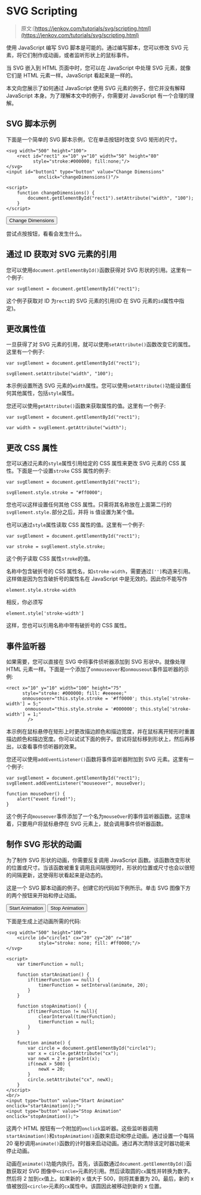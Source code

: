 # SVG Scripting

> 原文:[https://jenkov.com/tutorials/svg/scripting.html](https://jenkov.com/tutorials/svg/scripting.html)

使用 JavaScript 编写 SVG 脚本是可能的。通过编写脚本，您可以修改 SVG 元素，将它们制作成动画，或者监听形状上的鼠标事件。

当 SVG 嵌入到 HTML 页面中时，您可以在 JavaScript 中处理 SVG 元素，就像它们是 HTML 元素一样。JavaScript 看起来是一样的。

本文向您展示了如何通过 JavaScript 使用 SVG 元素的例子，但它并没有解释 JavaScript 本身。为了理解本文中的例子，你需要对 JavaScript 有一个合理的理解。

## SVG 脚本示例

下面是一个简单的 SVG 脚本示例，它在单击按钮时改变 SVG 矩形的尺寸。

```
<svg width="500" height="100">
    <rect id="rect1" x="10" y="10" width="50" height="80"
          style="stroke:#000000; fill:none;"/>
</svg>
<input id="button1" type="button" value="Change Dimensions"
            onclick="changeDimensions()"/>

<script>
    function changeDimensions() {
        document.getElementById("rect1").setAttribute("width", "100");
    }
</script>

```

<input id="button1" type="button" value="Change Dimensions" onclick="changeDimensions()">  

尝试点按按钮，看看会发生什么。

## 通过 ID 获取对 SVG 元素的引用

您可以使用`document.getElementById()`函数获得对 SVG 形状的引用。这里有一个例子:

```
var svgElement = document.getElementById("rect1");

```

这个例子获取对 ID 为`rect1`的 SVG 元素的引用(ID 在 SVG 元素的`id`属性中指定)。

## 更改属性值

一旦获得了对 SVG 元素的引用，就可以使用`setAttribute()`函数改变它的属性。这里有一个例子:

```
var svgElement = document.getElementById("rect1");

svgElement.setAttribute("width", "100");

```

本示例设置所选 SVG 元素的`width`属性。您可以使用`setAttribute()`功能设置任何其他属性，包括`style`属性。

您还可以使用`getAttribute()`函数来获取属性的值。这里有一个例子:

```
var svgElement = document.getElementById("rect1");

var width = svgElement.getAttribute("width");

```

## 更改 CSS 属性

您可以通过元素的`style`属性引用给定的 CSS 属性来更改 SVG 元素的 CSS 属性。下面是一个设置`stroke` CSS 属性的例子:

```
var svgElement = document.getElementById("rect1");

svgElement.style.stroke = "#ff0000";

```

您也可以这样设置任何其他 CSS 属性。只需将其名称放在上面第二行的`svgElement.style.`部分之后，并将 is 值设置为某个值。

也可以通过`style`属性读取 CSS 属性的值。这里有一个例子:

```
var svgElement = document.getElementById("rect1");

var stroke = svgElement.style.stroke;

```

这个例子读取 CSS 属性`stroke`的值。

名称中包含破折号的 CSS 属性名，如`stroke-width`，需要通过`['']`构造来引用。这样做是因为包含破折号的属性名在 JavaScript 中是无效的。因此你不能写作

```
element.style.stroke-width

```

相反，你必须写

```
element.style['stroke-width']

```

这样，您也可以引用名称中带有破折号的 CSS 属性。

## 事件监听器

如果需要，您可以直接在 SVG 中将事件侦听器添加到 SVG 形状中。就像处理 HTML 元素一样。下面是一个添加了`onmouseover`和`onmouseout`事件监听器的示例:

```
<rect x="10" y="10" width="100" height="75"
      style="stroke: #000000; fill: #eeeeee;"
      onmouseover="this.style.stroke = '#ff0000'; this.style['stroke-width'] = 5;"
       onmouseout="this.style.stroke = '#000000'; this.style['stroke-width'] = 1;"
        />    

```

本示例在鼠标悬停在矩形上时更改描边颜色和描边宽度，并在鼠标离开矩形时重置描边颜色和描边宽度。你可以试试下面的例子。尝试将鼠标移到形状上，然后再移出，以查看事件侦听器的效果。

您还可以使用`addEventListener()`函数将事件监听器附加到 SVG 元素。这里有一个例子:

```
var svgElement = document.getElementById("rect1");
svgElement.addEventListener("mouseover", mouseOver);

function mouseOver() {
    alert("event fired!");
}

```

这个例子向`mouseover`事件添加了一个名为`mouseOver`的事件监听器函数。这意味着，只要用户将鼠标悬停在 SVG 元素上，就会调用事件侦听器函数。

## 制作 SVG 形状的动画

为了制作 SVG 形状的动画，你需要反复调用 JavaScript 函数。该函数改变形状的位置或尺寸。当该函数被重复调用且间隔很短时，形状的位置或尺寸也会以很短的间隔更新，这使得形状看起来是动态的。

这是一个 SVG 脚本动画的例子。创建它的代码如下例所示。单击 SVG 图像下方的两个按钮来开始和停止动画。

<input type="button" value="Start Animation" onclick="startAnimation();"> <input type="button" value="Stop Animation" onclick="stopAnimation();">

下面是生成上述动画所需的代码:

```
<svg width="500" height="100">
    <circle id="circle1" cx="20" cy="20" r="10"
            style="stroke: none; fill: #ff0000;"/>
</svg>

<script>
    var timerFunction = null;

    function startAnimation() {
        if(timerFunction == null) {
            timerFunction = setInterval(animate, 20);
        }
    }

    function stopAnimation() {
        if(timerFunction != null){
            clearInterval(timerFunction);
            timerFunction = null;
        }
    }

    function animate() {
        var circle = document.getElementById("circle1");
        var x = circle.getAttribute("cx");
        var newX = 2 + parseInt(x);
        if(newX > 500) {
            newX = 20;
        }
        circle.setAttribute("cx", newX);
    }
</script>
<br/>
<input type="button" value="Start Animation" onclick="startAnimation();">
<input type="button" value="Stop Animation" onclick="stopAnimation();">

```

这两个 HTML 按钮有一个附加的`onclick`监听器。这些监听器调用`startAnimation()`和`stopAnimation()`函数来启动和停止动画。通过设置一个每隔 20 毫秒调用`animate()`函数的计时器来启动动画。通过再次清除该定时器功能来停止动画。

动画在`animate()`功能内执行。首先，该函数通过`document.getElementById()`函数获取对 SVG 图像中`<circle>`元素的引用。然后读取圆的`cx`属性并转换为数字。然后将 2 加到`cx`值上。如果新的 x 值大于 500，则将其重置为 20。最后，新的 x 值被放回`<circle>`元素的`cx`属性中。该圆因此被移动到新的 x 位置。